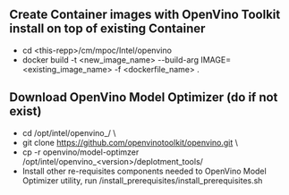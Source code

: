 ## Create Container images with OpenVino Toolkit install on top of existing Container
- cd \<this-repp>/cm/mpoc/Intel/openvino
- docker build -t <new_image_name> --build-arg IMAGE=<existing_image_name> -f <dockerfile_name> . 

## Download OpenVino Model Optimizer (do if not exist)
- cd /opt/intel/openvino_<version>/ \
- git clone https://github.com/openvinotoolkit/openvino.git \
- cp -r openvino/model-optimzer /opt/intel/openvino_\<version>/deplotment_tools/
- Install other re-requisites components needed to OpenVino Model Optimizer utility, run <model-optimizer-repo>/install_prerequisites/install_prerequisites.sh
